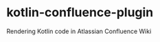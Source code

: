 kotlin-confluence-plugin
========================

Rendering Kotlin code in Atlassian Confluence Wiki